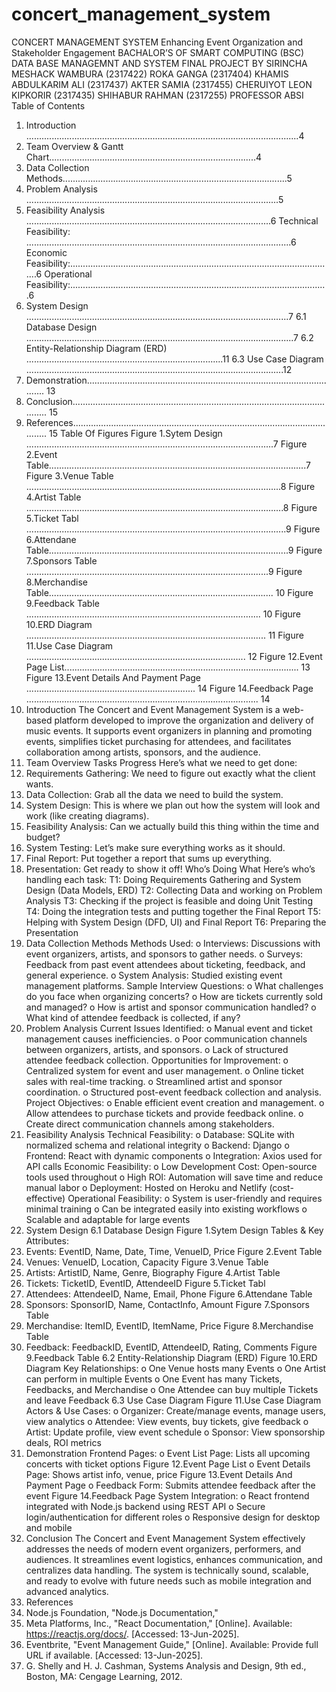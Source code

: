# concert_management_system 
 CONCERT MANAGEMENT SYSTEM
 Enhancing Event Organization and Stakeholder Engagement
BACHALOR’S OF SMART COMPUTING (BSC)
DATA BASE MANAGEMNT AND SYSTEM
FINAL PROJECT
BY
SIRINCHA MESHACK WAMBURA (2317422)
ROKA GANGA (2317404)
KHAMIS ABDULKARIM ALI (2317437)
AKTER SAMIA (2317455)
CHERUIYOT LEON KIPKORIR (2317435)
SHIHABUR RAHMAN (2317255)
PROFESSOR ABSI
Table of Contents
1. Introduction ............................................................................................................4
2. Team Overview & Gantt Chart..................................................................................4
3. Data Collection Methods.........................................................................................5
4. Problem Analysis ....................................................................................................5
5. Feasibility Analysis .................................................................................................6
Technical Feasibility: .........................................................................................................6
Economic Feasibility:.........................................................................................................6
Operational Feasibility:......................................................................................................6
6. System Design ........................................................................................................7
6.1 Database Design ..........................................................................................................7
6.2 Entity-Relationship Diagram (ERD) ..............................................................................11
6.3 Use Case Diagram ......................................................................................................12
7. Demonstration...................................................................................................... 13
8. Conclusion............................................................................................................ 15
9. References............................................................................................................ 15
Table Of Figures
Figure 1.Sytem Design ..................................................................................................7
Figure 2.Event Table......................................................................................................7
Figure 3.Venue Table .....................................................................................................8
Figure 4.Artist Table ......................................................................................................8
Figure 5.Ticket Tabl .......................................................................................................9
Figure 6.Attendane Table...............................................................................................9
Figure 7.Sponsors Table ................................................................................................9
Figure 8.Merchandise Table......................................................................................... 10
Figure 9.Feedback Table ............................................................................................. 10
Figure 10.ERD Diagram ............................................................................................... 11
Figure 11.Use Case Diagram ....................................................................................... 12
Figure 12.Event Page List............................................................................................. 13
Figure 13.Event Details And Payment Page ................................................................... 14
Figure 14.Feedback Page ............................................................................................ 14
1. Introduction
The Concert and Event Management System is a web-based platform developed to
improve the organization and delivery of music events. It supports event organizers in
planning and promoting events, simplifies ticket purchasing for attendees, and facilitates
collaboration among artists, sponsors, and the audience.
2. Team Overview
Tasks Progress
Here’s what we need to get done:
1. Requirements Gathering: We need to figure out exactly what the client wants.
2. Data Collection: Grab all the data we need to build the system.
3. System Design: This is where we plan out how the system will look and work (like
creating
diagrams).
4. Feasibility Analysis: Can we actually build this thing within the time and budget?
5. System Testing: Let’s make sure everything works as it should.
6. Final Report: Put together a report that sums up everything.
7. Presentation: Get ready to show it off!
Who’s Doing What
Here’s who’s handling each task:
T1: Doing Requirements Gathering and System Design (Data Models, ERD)
T2: Collecting Data and working on Problem Analysis
T3: Checking if the project is feasible and doing Unit Testing
T4: Doing the integration tests and putting together the Final Report
T5: Helping with System Design (DFD, UI) and Final Report
T6: Preparing the Presentation
3. Data Collection Methods
Methods Used:
o Interviews: Discussions with event organizers, artists, and sponsors to gather
needs.
o Surveys: Feedback from past event attendees about ticketing, feedback, and
general experience.
o System Analysis: Studied existing event management platforms.
Sample Interview Questions:
o What challenges do you face when organizing concerts?
o How are tickets currently sold and managed?
o How is artist and sponsor communication handled?
o What kind of attendee feedback is collected, if any?
4. Problem Analysis
Current Issues Identified:
o Manual event and ticket management causes inefficiencies.
o Poor communication channels between organizers, artists, and sponsors.
o Lack of structured attendee feedback collection.
Opportunities for Improvement:
o Centralized system for event and user management.
o Online ticket sales with real-time tracking.
o Streamlined artist and sponsor coordination.
o Structured post-event feedback collection and analysis.
Project Objectives:
o Enable efficient event creation and management.
o Allow attendees to purchase tickets and provide feedback online.
o Create direct communication channels among stakeholders.
5. Feasibility Analysis
Technical Feasibility:
o Database: SQLite with normalized schema and relational integrity
o Backend: Django
o Frontend: React with dynamic components
o Integration: Axios used for API calls
Economic Feasibility:
o Low Development Cost: Open-source tools used throughout
o High ROI: Automation will save time and reduce manual labor
o Deployment: Hosted on Heroku and Netlify (cost-effective)
Operational Feasibility:
o System is user-friendly and requires minimal training
o Can be integrated easily into existing workflows
o Scalable and adaptable for large events
6. System Design
6.1 Database Design
Figure 1.Sytem Design
Tables & Key Attributes:
1. Events:
EventID, Name, Date, Time, VenueID, Price
Figure 2.Event Table
2. Venues:
VenueID, Location, Capacity
Figure 3.Venue Table
3. Artists:
ArtistID, Name, Genre, Biography
Figure 4.Artist Table
4. Tickets:
TicketID, EventID, AttendeeID
Figure 5.Ticket Tabl
5. Attendees:
AttendeeID, Name, Email, Phone
Figure 6.Attendane Table
6. Sponsors:
SponsorID, Name, ContactInfo, Amount
Figure 7.Sponsors Table
7. Merchandise:
ItemID, EventID, ItemName, Price
Figure 8.Merchandise Table
8. Feedback:
FeedbackID, EventID, AttendeeID, Rating, Comments
Figure 9.Feedback Table
6.2 Entity-Relationship Diagram (ERD)
Figure 10.ERD Diagram
Key Relationships:
o One Venue hosts many Events
o One Artist can perform in multiple Events
o One Event has many Tickets, Feedbacks, and Merchandise
o One Attendee can buy multiple Tickets and leave Feedback
6.3 Use Case Diagram
Figure 11.Use Case Diagram
Actors & Use Cases:
o Organizer: Create/manage events, manage users, view analytics
o Attendee: View events, buy tickets, give feedback
o Artist: Update profile, view event schedule
o Sponsor: View sponsorship deals, ROI metrics
7. Demonstration
Frontend Pages:
o Event List Page: Lists all upcoming concerts with ticket options
Figure 12.Event Page List
o Event Details Page: Shows artist info, venue, price
Figure 13.Event Details And Payment Page
o Feedback Form: Submits attendee feedback after the event
Figure 14.Feedback Page
System Integration:
o React frontend integrated with Node.js backend using REST API
o Secure login/authentication for different roles
o Responsive design for desktop and mobile
8. Conclusion
The Concert and Event Management System effectively addresses the needs of modern
event organizers, performers, and audiences. It streamlines event logistics, enhances
communication, and centralizes data handling. The system is technically sound, scalable,
and ready to evolve with future needs such as mobile integration and advanced analytics.
9. References
1. Node.js Foundation, "Node.js Documentation,"
2. Meta Platforms, Inc., "React Documentation," [Online]. Available:
https://reactjs.org/docs/. [Accessed: 13-Jun-2025].
3. Eventbrite, "Event Management Guide," [Online]. Available: Provide full URL if
available. [Accessed: 13-Jun-2025].
4. G. Shelly and H. J. Cashman, Systems Analysis and Design, 9th ed., Boston, MA:
Cengage Learning, 2012.

